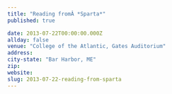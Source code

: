 ```yaml
---
title: "Reading fromÂ *Sparta*"
published: true

date: 2013-07-22T00:00:00.000Z
allday: false
venue: "College of the Atlantic, Gates Auditorium"
address:
city-state: "Bar Harbor, ME"
zip:
website:
slug: 2013-07-22-reading-from-sparta
---
```


